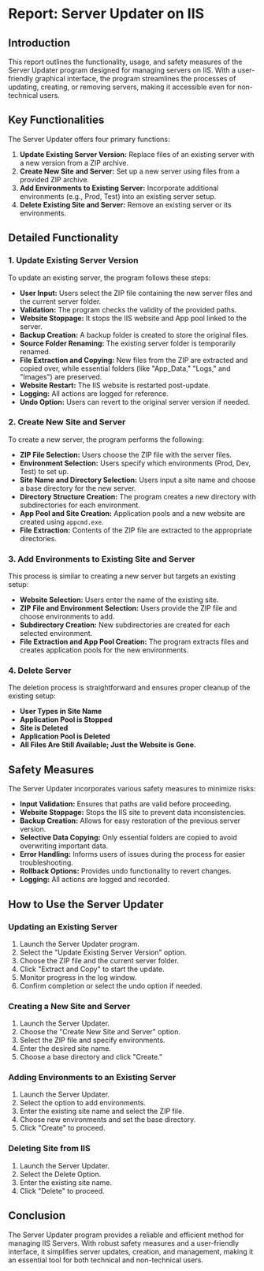 # Report: Server Updater on IIS

## Introduction
This report outlines the functionality, usage, and safety measures of the Server Updater program designed for managing servers on IIS. With a user-friendly graphical interface, the program streamlines the processes of updating, creating, or removing <product> servers, making it accessible even for non-technical users.

## Key Functionalities
The Server Updater offers four primary functions:
1. **Update Existing Server Version:** Replace files of an existing <product> server with a new version from a ZIP archive.
2. **Create New Site and Server:** Set up a new <product> server using files from a provided ZIP archive.
3. **Add Environments to Existing Server:** Incorporate additional environments (e.g., Prod, Test) into an existing server setup.
4. **Delete Existing Site and Server:** Remove an existing <product> server or its environments.

## Detailed Functionality

### 1. Update Existing Server Version
To update an existing server, the program follows these steps:
- **User Input:** Users select the ZIP file containing the new server files and the current server folder.
- **Validation:** The program checks the validity of the provided paths.
- **Website Stoppage:** It stops the IIS website and App pool linked to the server.
- **Backup Creation:** A backup folder is created to store the original files.
- **Source Folder Renaming:** The existing server folder is temporarily renamed.
- **File Extraction and Copying:** New files from the ZIP are extracted and copied over, while essential folders (like "App_Data," "Logs," and "Images") are preserved.
- **Website Restart:** The IIS website is restarted post-update.
- **Logging:** All actions are logged for reference.
- **Undo Option:** Users can revert to the original server version if needed.

### 2. Create New Site and Server
To create a new server, the program performs the following:
- **ZIP File Selection:** Users choose the ZIP file with the server files.
- **Environment Selection:** Users specify which environments (Prod, Dev, Test) to set up.
- **Site Name and Directory Selection:** Users input a site name and choose a base directory for the new server.
- **Directory Structure Creation:** The program creates a new directory with subdirectories for each environment.
- **App Pool and Site Creation:** Application pools and a new website are created using `appcmd.exe`.
- **File Extraction:** Contents of the ZIP file are extracted to the appropriate directories.

### 3. Add Environments to Existing Site and Server
This process is similar to creating a new server but targets an existing setup:
- **Website Selection:** Users enter the name of the existing site.
- **ZIP File and Environment Selection:** Users provide the ZIP file and choose environments to add.
- **Subdirectory Creation:** New subdirectories are created for each selected environment.
- **File Extraction and App Pool Creation:** The program extracts files and creates application pools for the new environments.

### 4. Delete Server
The deletion process is straightforward and ensures proper cleanup of the existing setup:
- **User Types in Site Name**
- **Application Pool is Stopped**
- **Site is Deleted**
- **Application Pool is Deleted**
- **All Files Are Still Available; Just the Website is Gone.**

## Safety Measures
The Server Updater incorporates various safety measures to minimize risks:
- **Input Validation:** Ensures that paths are valid before proceeding.
- **Website Stoppage:** Stops the IIS site to prevent data inconsistencies.
- **Backup Creation:** Allows for easy restoration of the previous server version.
- **Selective Data Copying:** Only essential folders are copied to avoid overwriting important data.
- **Error Handling:** Informs users of issues during the process for easier troubleshooting.
- **Rollback Options:** Provides undo functionality to revert changes.
- **Logging:** All actions are logged and recorded.

## How to Use the Server Updater

### Updating an Existing Server
1. Launch the Server Updater program.
2. Select the "Update Existing Server Version" option.
3. Choose the ZIP file and the current server folder.
4. Click "Extract and Copy" to start the update.
5. Monitor progress in the log window.
6. Confirm completion or select the undo option if needed.

### Creating a New Site and Server
1. Launch the Server Updater.
2. Choose the "Create New Site and Server" option.
3. Select the ZIP file and specify environments.
4. Enter the desired site name.
5. Choose a base directory and click "Create."

### Adding Environments to an Existing Server
1. Launch the Server Updater.
2. Select the option to add environments.
3. Enter the existing site name and select the ZIP file.
4. Choose new environments and set the base directory.
5. Click "Create" to proceed.

### Deleting Site from IIS
1. Launch the Server Updater.
2. Select the Delete Option.
3. Enter the existing site name.
4. Click "Delete" to proceed.

## Conclusion
The Server Updater program provides a reliable and efficient method for managing IIS Servers. With robust safety measures and a user-friendly interface, it simplifies server updates, creation, and management, making it an essential tool for both technical and non-technical users.
